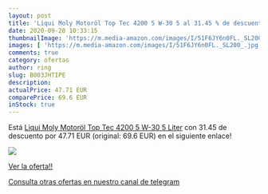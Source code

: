 ```yaml
---
layout: post
title: 'Liqui Moly Motoröl Top Tec 4200 5 W-30 5 al 31.45 % de descuento'
date: 2020-09-28 10:33:15
thumbnailImage: 'https://m.media-amazon.com/images/I/51F6JY6n0FL._SL200_.jpg'
images: [ 'https://m.media-amazon.com/images/I/51F6JY6n0FL._SL200_.jpg' ]
comments: true
category: ofertas
author: ring
slug: B003JHTIPE
description:
actualPrice: 47.71 EUR
comparePrice: 69.6 EUR
inStock: true
---
```


Está [Liqui Moly Motoröl Top Tec 4200 5 W-30 5 Liter](https://www.amazon.com/dp/B003JHTIPE/?tag=redken08-20) con 31.45 de descuento por 47.71 EUR (original: 69.6 EUR) en el siguiente enlace!

[![](https://m.media-amazon.com/images/I/51F6JY6n0FL._SL200_.jpg)](https://www.amazon.com/dp/B003JHTIPE/?tag=redken08-20)

[Ver la oferta!!](https://www.amazon.com/dp/B003JHTIPE/?tag=redken08-20)

[Consulta otras ofertas en nuestro canal de telegram](https://t.me/s/ofertas25)
